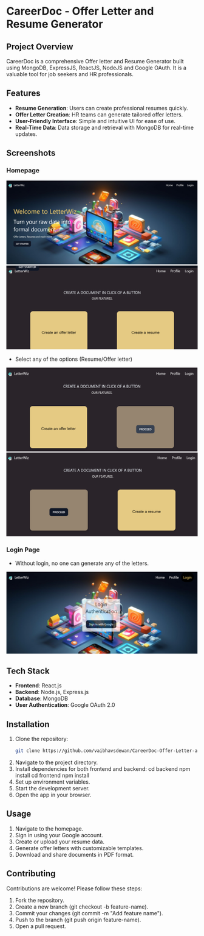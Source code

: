 # CareerDoc - Offer Letter and Resume Generator

## Project Overview
CareerDoc is a comprehensive Offer letter and Resume Generator built using MongoDB, ExpressJS, ReactJS, NodeJS and Google OAuth. It is a valuable tool for job seekers and HR professionals.

## Features

- **Resume Generation**: Users can create professional resumes quickly.
- **Offer Letter Creation**: HR teams can generate tailored offer letters.
- **User-Friendly Interface**: Simple and intuitive UI for ease of use.
- **Real-Time Data**: Data storage and retrieval with MongoDB for real-time updates.

## Screenshots

### Homepage

![Home Page](screenshots/screenshot01.png)
![Home Page](screenshots/screenshot02.png)

 
- Select any of the options (Resume/Offer letter)

![Home Page](screenshots/screenshot03.png)
![Home Page](screenshots/screenshot04.png)


### Login Page
- Without login, no one can generate any of the letters.

![Login Page](screenshots/screenshot05.png)


## Tech Stack

- **Frontend**: React.js
- **Backend**: Node.js, Express.js
- **Database**: MongoDB
- **User Authentication**: Google OAuth 2.0


## Installation

1. Clone the repository:
   ```bash
   git clone https://github.com/vaibhavsdewan/CareerDoc-Offer-Letter-and-Resume-Generator.git

2. Navigate to the project directory.
3. Install dependencies for both frontend and backend:
cd backend
npm install
cd frontend
npm install
4. Set up environment variables.
5. Start the development server.
6. Open the app in your browser.


## Usage

1. Navigate to the homepage.
2. Sign in using your Google account.
3. Create or upload your resume data.
4. Generate offer letters with customizable templates.
5. Download and share documents in PDF format.


## Contributing

Contributions are welcome! Please follow these steps:

1. Fork the repository.
2. Create a new branch (git checkout -b feature-name).
3. Commit your changes (git commit -m "Add feature name").
4. Push to the branch (git push origin feature-name).
5. Open a pull request.



